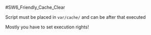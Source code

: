 #SW6_Friendly_Cache_Clear

Script must be placed in `var/cache/` and can be after that executed 

Mostly you have to set execution rights!
